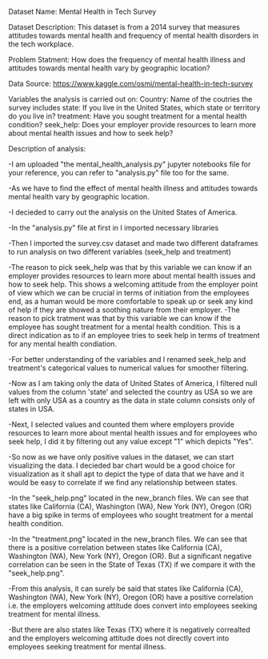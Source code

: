 Dataset Name:
Mental Health in Tech Survey

Dataset Description:
This dataset is from a 2014 survey that measures attitudes towards mental health and frequency of mental health disorders in the tech workplace.

Problem Statment:
How does the frequency of mental health illness and attitudes towards mental health vary by geographic location?

Data Source:
https://www.kaggle.com/osmi/mental-health-in-tech-survey

Variables the analysis is carried out on:
Country: Name of the coutries the survey includes
state: If you live in the United States, which state or territory do you live in?
treatment: Have you sought treatment for a mental health condition?
seek_help: Does your employer provide resources to learn more about mental health issues and how to seek help?

Description of analysis:

-I am uploaded "the mental_health_analysis.py" jupyter notebooks file for your reference, you can refer to "analysis.py" file too for the same.

-As we have to find the effect of mental health illness and attitudes towards mental health vary by geographic location.

-I decieded to carry out the analysis on the United States of America.

-In the "analysis.py" file at first in I imported necessary libraries

-Then I imported the survey.csv dataset and made two different dataframes to run analysis on two different variables (seek_help and treatment)

-The reason to pick seek_help was that by this variable we can know if an employer provides resources to learn more about mental health issues and how to seek help. This shows a welcoming attitude from the employer point of view which we can be crucial in terms of initiation from the employees end, as a human would be more comfortable to speak up or seek any kind of help if they are showed a soothing nature from their employer.
-The reason to pick tratment was that by this variable we can know if the employee has sought treatment for a mental health condition. This is a direct indication as to if an employee tries to seek help in terms of treatment for any mental health condiation.

-For better understanding of the variables and I renamed seek_help and treatment's categorical values to numerical values for smoother filtering.

-Now as I am taking only the data of United States of America, I filtered null values from the column 'state' and selected the country as USA so we are left with only USA as a country as the data in state column consists only of states in USA.

-Next, I selected values and counted them where employers provide resources to learn more about mental health issues and for employees who seek help, I did it by filtering out any value except "1" which depicts "Yes".

-So now as we have only positive values in the dataset, we can start visualizing the data. I decieded bar chart would be a good choice for visualization as it shall apt to depict the type of data that we have and it would be easy to correlate if we find any relationship between states.

-In the "seek_help.png" located in the new_branch files. We can see that states like California (CA), Washington (WA), New York (NY), Oregon (OR) have a big spike in terms of employees who sought treatment for a mental health condition.

-In the "treatment.png" located in the new_branch files. We can see that there is a positive correlation between states like California (CA), Washington (WA), New York (NY), Oregon (OR). But a significant negative correlation can be seen in the State of Texas (TX) if we compare it with the "seek_help.png".

-From this analysis, it can surely be said that states like California (CA), Washington (WA), New York (NY), Oregon (OR) have a positive correlation i.e. the employers welcoming attitude does convert into employees seeking treatment for mental illness.

-But there are also states like Texas (TX) where it is negatively correalted and the employers welcoming attitude does not directly covert into employees seeking treatment for mental illness.
